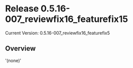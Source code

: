# Release 0.5.16-007_reviewfix16_featurefix15

Current Version: 0.5.16-007_reviewfix16_featurefix5

## Overview
'(none)'

